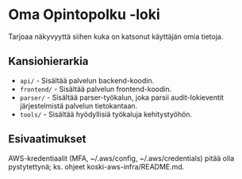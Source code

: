 # Oma Opintopolku -loki

Tarjoaa näkyvyyttä siihen kuka on katsonut käyttäjän omia tietoja.

## Kansiohierarkia

- `api/` - Sisältää palvelun backend-koodin.
- `frontend/` - Sisältää palvelun frontend-koodin.
- `parser/` - Sisältää parser-työkalun, joka parsii audit-lokieventit järjestelmistä palvelun tietokantaan.
- `tools/` - Sisältää hyödyllisiä työkaluja kehitystyöhön.

## Esivaatimukset

AWS-kredentiaalit (MFA, ~/.aws/config, ~/.aws/credentials) pitää
olla pystytettynä; ks. ohjeet koski-aws-infra/README.md.
